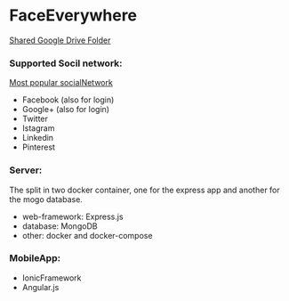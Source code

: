 # FaceEverywhere
[Shared Google Drive Folder](https://drive.google.com/folderview?id=0B8F2SIXsJf8_flFqYjJiRU5FcG85akJuRVlQcG9YZlIzdTVmYmJleVBteS0ybnFqWjhYTGM&usp=sharing)
### Supported Socil network:
[Most popular socialNetwork](http://www.ebizmba.com/articles/social-networking-websites)
  - Facebook (also for login)
  - Google+ (also for login)  
  - Twitter
  - Istagram
  - Linkedin
  - Pinterest

### Server:
The split in two docker container, one for the express app and another for the mogo database.
  - web-framework: Express.js
  - database: MongoDB
  - other: docker and docker-compose

### MobileApp:
  - IonicFramework
  - Angular.js
